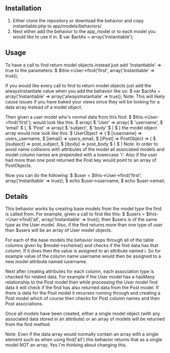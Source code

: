 Installation
------------

1. Either clone the repository or download the behavior and copy instantiable.php to app/models/behaviors/
2. Next either add the behavior to the app_model or to each model you would like to use it in.
    $ var $actAs = array('Instantiable');

Usage
-----

To have a call to find return model objects instead just add 'Instantiable' => true to the parameters:
    $ $this->User->find('first', array('Instantiable' => true));

If you would like every call to find to return model objects just add the alwaysInstantiate value when you add the behavior like so:
    $ var $actAs = array('Instantiable' => array('alwaysInstantiate' => true));
Note: This will likely cause issues if you have baked your views since they will be looking for a data array instead of a model object.

Then given a user model who's normal data from this find:
    $ $this->User->find('first');
would look like this:
    $ array(
    $    'User' => array(
    $        'username',
    $        'email'
    $    ),
    $    'Post' => array(
    $        'subject',
    $        'body'
    $    )
    $ )
the model object array would now look like this:
    $ UserObject => (
    $     [iusername] => users_username,
    $     [iemail] => users_email,
    $     [iPost] => PostObject => (
    $         [isubject] => post_subject,
    $         [ibody] => post_body
    $     )
    $ )
Note: In order to avoid name collisions with attributes of the model all associated models and model column names are prepended with a lowercase 'i'.
Also if the user had more than one post returned the Post key would point to an array of PostObjects.

Now you can do the following:
    $ $user = $this->User->find('first', array('Instantiable' => true));
    $ echo $user->username;
    $ echo $user->email;

Details
-------

This behavior works by creating base models from the model type the find is called from. For example, given a call to find like this:
    $ $users = $this->User->find('all', array('Instantiable' => true));
then $users is of the same type as the User model.
Also, if the find returns more than one type of user than $users will be an array of User model objects.

For each of the base models the behavior loops through all of the table columns given by $model->schema() and checks if the find data has that column. If it does then the value is assigned to an attribute named i<column name>. So for example value of the column name username would then be assigned to a new model attribute named iusername.

Next after creating attributes for each column, each association type is checked for related data. For example if the User model has a hasMany relationship to the Post model then while processing the User model find data it will check if the find has also returned data from the Post model. If there is data for the Post model it recurses running through and creating a Post model which of course then checks for Post column names and then Post associations.

Once all models have been created, either a single model object (with any associated data stored in an attribute) or an array of models will be returned from the find method.

Note: Even if the data array would normally contain an array with a single element such as when using find('all') this behavior returns that as a single model NOT an array. Yes I'm thinking about changing this.
